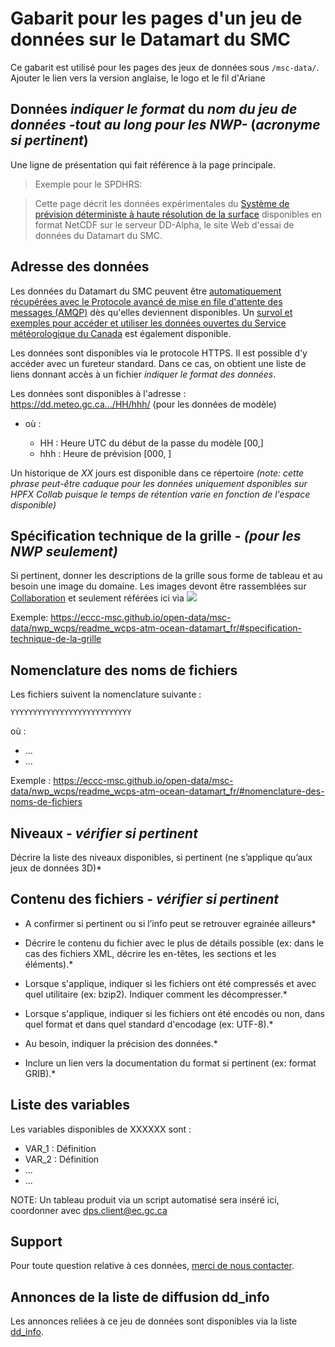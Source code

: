 # Gabarit pour les pages d'un jeu de données sur le Datamart du SMC

Ce gabarit est utilisé pour les pages des jeux de données sous `/msc-data/`. Ajouter le lien vers la version anglaise, le logo et le fil d'Ariane


## Données *indiquer le format* du *nom du jeu de données -tout au long pour les NWP-* (*acronyme si pertinent*)

Une ligne de présentation qui fait référence à la page principale.

> Exemple pour le SPDHRS:

> Cette page décrit les données expérimentales du [Système de prévision déterministe à haute résolution de la surface](https://eccc-msc.github.io/open-data/msc-data/nwp_hrdlps/readme_hrdlps_fr/) disponibles en format NetCDF sur le serveur DD-Alpha, le site Web d'essai de données du Datamart du SMC.

## Adresse des données 

Les données du Datamart du SMC peuvent être [automatiquement récupérées avec le Protocole avancé de mise en file d'attente des messages (AMQP)](../../msc-datamart/amqp_fr.md) dès qu'elles deviennent disponibles. Un [survol et exemples pour accéder et utiliser les données ouvertes du Service météorologique du Canada](../../usage-overview/readme_fr.md) est également disponible.

Les données sont disponibles via le protocole HTTPS. Il est possible d’y accéder avec un fureteur standard. Dans ce cas, on obtient une liste de liens donnant accès à un fichier *indiquer le format des données*.

Les données sont disponibles à l'adresse : https://dd.meteo.gc.ca.../HH/hhh/  (pour les données de modèle)

* où :

    * HH : Heure UTC du début de la passe du modèle [00,]
    * hhh : Heure de prévision [000, ]

Un historique de _XX_ jours est disponible dans ce répertoire _(note: cette phrase peut-être caduque pour les données uniquement dsponibles sur HPFX Collab puisque le temps de rétention varie en fonction de l'espace disponible)_

## Spécification technique de la grille - *(pour les NWP seulement)*

Si pertinent, donner les descriptions de la grille sous forme de tableau et au besoin une image du domaine. Les images devont être rassemblées sur [Collaboration](https://collaboration.cmc.ec.gc.ca/cmc/cmos/public_doc) et seulement référées ici via ![](adresse)

Exemple: https://eccc-msc.github.io/open-data/msc-data/nwp_wcps/readme_wcps-atm-ocean-datamart_fr/#specification-technique-de-la-grille

## Nomenclature des noms de fichiers 

Les fichiers suivent la nomenclature suivante : 

`YYYYYYYYYYYYYYYYYYYYYYYYYYY`

où :

* ...
* ...

Exemple : https://eccc-msc.github.io/open-data/msc-data/nwp_wcps/readme_wcps-atm-ocean-datamart_fr/#nomenclature-des-noms-de-fichiers

## Niveaux  - *vérifier si pertinent*

Décrire la liste des niveaux disponibles, si pertinent (ne s’applique qu’aux jeux de données 3D)*

## Contenu des fichiers - *vérifier si pertinent*
 
* A confirmer si pertinent ou si l’info peut se retrouver egrainée ailleurs*

* Décrire le contenu du fichier avec le plus de détails possible (ex: dans le cas des fichiers XML, décrire les en-têtes, les sections et les éléments).*

* Lorsque s'applique, indiquer si les fichiers ont été compressés et avec quel utilitaire (ex: bzip2). Indiquer comment les décompresser.*

* Lorsque s'applique, indiquer si les fichiers ont été encodés ou non, dans quel format et dans quel standard d'encodage (ex: UTF-8).*

* Au besoin, indiquer la précision des données.*

* Inclure un lien vers la documentation du format si pertinent (ex: format GRIB).*

## Liste des variables

Les variables disponibles de XXXXXX sont :

* VAR_1 : Définition
* VAR_2 : Définition
* ...
* ...

NOTE: Un tableau produit via un script automatisé sera inséré ici, coordonner avec dps.client@ec.gc.ca

## Support

Pour toute question relative à ces données, [merci de nous contacter](https://meteo.gc.ca/mainmenu/contact_us_f.html).

## Annonces de la liste de diffusion dd_info 

Les annonces reliées à ce jeu de données sont disponibles via la liste [dd_info](https://lists.ec.gc.ca/cgi-bin/mailman/listinfo/dd_info).
